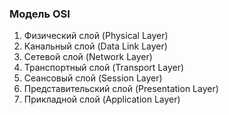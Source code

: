 ﻿### Модель OSI

1. Физический слой (Physical Layer)
2. Канальный слой (Data Link Layer)
3. Сетевой слой (Network Layer)
4. Транспортный слой (Transport Layer)
5. Сеансовый слой (Session Layer)
6. Представительский слой (Presentation Layer)
7. Прикладной слой (Application Layer)